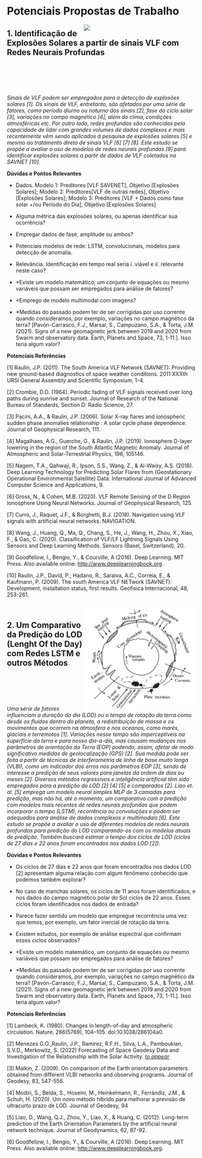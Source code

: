 # Potenciais Propostas de Trabalho

<img src="https://www.researchgate.net/profile/Jean-Pierre-Raulin/publication/224263574/figure/fig1/AS:302875856130048@1449222639469/Examples-of-VLF-propagation-paths-from-transmitters-triangles-NAA-NDK-NPM-and-NWC-to_W640.jpg" width=300, align="right"> 

## 1. **Identificação de Explosões Solares a partir de sinais VLF com Redes Neurais Profundas**

<br>

<br>

<br>

<br>


*Sinais de VLF podem ser empregados para a detecção de explosões solares [1]. Os sinais de VLF, entretanto, são afetados por uma série de fatores, como período diurno ou noturno 
dos sinais [2], fase do ciclo solar [3], variações no campo magnético [4], além do clima, condições atmosféricas etc. Por outro lado, redes profundas são conhecidas pela capacidade de lidar com grandes volumes de dados complexos e mais recentemente vêm sendo aplicados à pesquisa de explosões solares [5] e mesmo ao tratamento direto de sinais VLF [6] [7] [8]. Este estudo se propõe a avaliar o uso de modelos de redes neurais profundas [9] para identificar explosões solares a partir de dados de VLF coletados na SAVNET [10].*

**Dúvidas e Pontos Relevantes**

* Dados. Modelo 1: Preditores [VLF SAVENET], Objetivo [Explosões Solares]; Modelo 2: Preditores[VLF de outras redes], Objetivo [Explosões Solares]; Modelo 3: Preditores [VLF + Dados como fase solar +/ou Período do Dia], Objetivo [Explosões Solares]

* Alguma métrica das explosões solares, ou apenas identificar sua ocorrência?

* Empregar dados de fase, amplitude ou ambos?

* Potenciais modelos de rede: LSTM, convolucionais, modelos para detecção de anomalia.

* Relevância. Identificação em tempo real seria *i.* viável e *ii.* relevante neste caso?

* \*Existe um modelo matemático, um conjunto de equações ou mesmo variáveis que possam ser empregados para análise de fatores?

* \*Emprego de modelo multimodal com imagens?

* \*Medidas do passado podem ter de ser corrigidas por uso corrente quando consideramos, por exemplo, variações no campo magnético da terra? [Pavón-Carrasco, F.J., Marsal, S., Campuzano, S.A., & Torta, J.M. (2021). Signs of a new geomagnetic jerk between 2019 and 2020 from Swarm and observatory data. Earth, Planets and Space, 73, 1-11.]. Isso teria algum valor? 

**Potenciais Referências**

[1] Raulin, J.P. (2011). The South America VLF Network (SAVNET): Providing new ground-based diagnostics of space weather conditions. 2011 XXXth URSI General Assembly and Scientific Symposium, 1-4.

[2] Crombie, D.D. (1964). Periodic fading of VLF signals received over long paths during sunrise and sunset. Journal of Research of the National Bureau of Standards, Section D: Radio Science, 27.

[3] Pacini, A.A., & Raulin, J.P. (2006). Solar X-ray flares and ionospheric sudden phase anomalies relationship : A solar cycle phase dependence. Journal of Geophysical Research, 111.

[4] Magalhaes, A.G., Guerche, G., & Raulin, J.P. (2019). Ionosphere D-layer lowering in the region of the South Atlantic Magnetic Anomaly. Journal of Atmospheric and Solar-Terrestrial Physics, 196, 105146.

[5] Nagem, T.A., Qahwaji, R., Ipson, S.S., Wang, Z., & Al-Waisy, A.S. (2018). Deep Learning Technology for Predicting Solar Flares from (Geostationary Operational Environmental Satellite) Data. International Journal of Advanced Computer Science and Applications, 9.

[6] Gross, N., & Cohen, M.B. (2020). VLF Remote Sensing of the D Region Ionosphere Using Neural Networks. Journal of Geophysical Research, 125.

[7] Curro, J., Raquet, J.F., & Borghetti, B.J. (2018). Navigation using VLF signals with artificial neural networks. NAVIGATION.

[8] Wang, J., Huang, Q., Ma, Q., Chang, S., He, J., Wang, H., Zhou, X., Xiao, F., & Gao, C. (2020). Classification of VLF/LF Lightning Signals Using Sensors and Deep Learning Methods. Sensors (Basel, Switzerland), 20.

[9] Goodfellow, I., Bengio, Y., & Courville, A (2016). Deep Learning. MIT Press. Also available online: http://www.deeplearningbook.org.

[10] Raulin, J.P., David, P., Hadano, R., Saraiva, A.C., Correia, E., & Kaufmann, P. (2009). The south America VLF NETwork (SAVNET): Development, installation status, first results. Geofisica Internacional, 48, 253-261.
<br>

<br>

<img src="https://github.com/Rogerio-mack/craam/blob/main/figures/Lambek1980Nature.png?raw=true" width=300, align="right"> 

## 2. **Um Comparativo da Predição do LOD (Lenght Of the Day) com Redes LSTM e outros Métodos**

<br>

<br>

<br>

<br>


*Uma série de fatores influenciam a duração do dia (LOD) ou o tempo de rotação da terra como desde os fluidos dentro do planeta, a redistribuição de massa e os movimentos que ocorrem na atmosfera e nos oceanos, como marés, glaciais e terremotos [1]. Variações nesse tempo são imperceptíveis na superfície da terra e para nosso dia-a-dia, mas causam mudanças nos parâmetros de orientação da Terra (EOP) podendo, assim, afetar de modo significativo medidas de geolocalização (GPS) [2]. Sua medida pode ser feita a partir de técnicas de interferometria de linha de base muito longa (VLBI), como um indicador dos erros nos parâmetros EOP [3], sendo de interesse a predição de seus valores para janelas da ordem de dias ou meses [2]. Diversos métodos regressivos e inteligência artificial têm sido empregados para a predição do LOD [2] [4] [5] e comparados [2]. Liao et. al. [5] emprega um modelo neural simples MLP de 3 camadas para predição, mas não há, até o momento, um comparativo com a predição com modelos mais recentes de redes neurais profundas que podem incorporar o tempo (LSTM), recorrência ou convoluções e podem ser adequados para análise de dados complexos e multimodais [6]. Este estudo se propõe a avaliar o uso de diferentes modelos de redes neurais profundas para predição do LOD comparando-os com os modelos atuais de predição. Também buscará estimar o tempo dos ciclos de LOD (ciclos de 27 dias e 22 anos foram encontrados nos dados LOD [2]).*

**Dúvidas e Pontos Relevantes**

* Os ciclos de 27 dias e 22 anos que foram encontrados nos dados LOD [2] apresentam alguma relação com algum fenômeno conhecido que podemos também explorar?

* No caso de manchas solares, os ciclos de 11 anos foram identificados, e nos dados do campo magnético polar do Sol ciclos de 22 anos. Esses ciclos foram identificados nos dados de entrada? 

* Parece fazer sentido um modelo que empregue recorrência uma vez que temos, por exemplo, um fator inercial de rotação da terra.

* Existem estudos, por exemplo de análise espectral que confirmam esses ciclos observados?

* \*Existe um modelo matemático, um conjunto de equações ou mesmo variáveis que possam ser empregados para análise de fatores?

* \*Medidas do passado podem ter de ser corrigidas por uso corrente quando consideramos, por exemplo, variações no campo magnético da terra? [Pavón-Carrasco, F.J., Marsal, S., Campuzano, S.A., & Torta, J.M. (2021). Signs of a new geomagnetic jerk between 2019 and 2020 from Swarm and observatory data. Earth, Planets and Space, 73, 1-11.]. Isso teria algum valor? 

**Potenciais Referências**

[1] Lambeck, K. (1980). Changes in length-of-day and atmospheric circulation. Nature, 286(5769), 104–105. doi:10.1038/286104a0.

[2] Menezes G.O.,Raulin, J.P., Ramirez, R.F.H., Silva, L.A., Pamboukian, S.V.D., Merkowitz, S. (2022) Forecasting of Space Geodesy Data and Investigation of the Relationship with the Solar Activity. [*to appear*](https://github.com/Rogerio-mack/craam/blob/main/articles/article_Guilherme_projeto_Novo.pdf)

[3] Malkin, Z. (2009). On comparison of the Earth orientation parameters obtained from different VLBI networks and observing programs. Journal of Geodesy, 83, 547-556.

[4] Modiri, S., Belda, S., Hoseini, M., Heinkelmann, R., Ferrándiz, J.M., & Schuh, H. (2020). Um novo método híbrido para melhorar a previsão de ultracurto prazo de LOD. Journal of Geodesy, 94

[5] Liao, D., Wang, Q.J., Zhou, Y., Liao, X., & Huang, C. (2012). Long-term prediction of the Earth Orientation Parameters by the artificial neural network technique. Journal of Geodynamics, 62, 87-92.

[6] Goodfellow, I., Bengio, Y., & Courville, A (2016). Deep Learning. MIT Press. Also available online: http://www.deeplearningbook.org.


